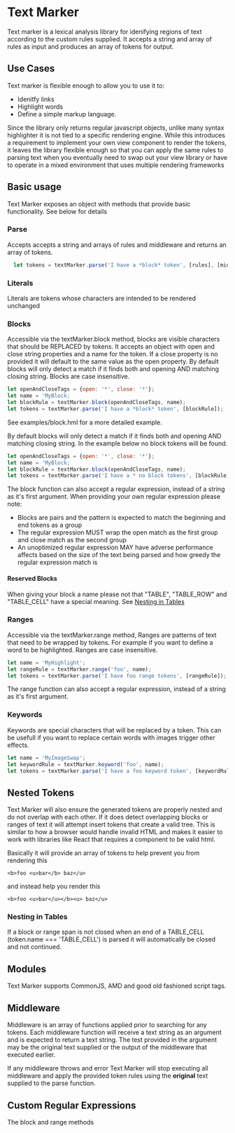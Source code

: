 # Text Marker
Text marker is a lexical analysis library for idenifying regions of text according to the custom rules supplied.  It accepts a string and array of rules as input and produces an array of tokens for output.

## Use Cases
Text marker is flexible enough to allow you to use it to:
- Idenitfy links
- Highlight words
- Define a simple markup language. 

Since the library only returns regular javascript objects, unlike many syntax highlighter it is not tied to a specific rendering engine. While this introduces a requirement to implement your own view component to render the tokens, it leaves the library flexible enough so that you can apply the same rules to parsing text when you eventually need to swap out your view library or have to operate in a mixed environment that uses multiple rendering frameworks

## Basic usage
Text Marker exposes an object with methods that provide basic functionality. See below for details

### Parse
Accepts accepts a string and arrays of rules and middleware and returns an array of tokens.
````javascript
  let tokens = textMarker.parse('I have a *block* token', [rules], [middleware]);
````

### Literals
Literals are tokens whose characters are intended to be rendered unchanged 

### Blocks
Accessible via the textMarker.block method, blocks are visible characters that should be REPLACED by tokens. It accepts an object with open and close string properties and a name for the token. If a close property is no provided it will default to the same value as the open property. By default blocks will only detect a match if it finds both and opening AND matching closing string. Blocks are case insensitive.

````javascript
let openAndCloseTags = {open: '*', close: '*'};
let name = 'MyBlock;
let blockRule = textMarker.block(openAndCloseTags, name);
let tokens = textMarker.parse('I have a *block* token', [blockRule]);
````
See examples/block.hml for a more detailed example.

By default blocks will only detect a match if it finds both and opening AND matching closing string. In the example below no block tokens will be found.

````javascript
let openAndCloseTags = {open: '*', close: '*'};
let name = 'MyBlock;
let blockRule = textMarker.block(openAndCloseTags, name);
let tokens = textMarker.parse('I have a * no block tokens', [blockRule]);
````
The block function can also accept a regular expression, instead of a string as it's first argument. When providing your own regular expression please note:
- Blocks are pairs and the pattern is expected to match the beginning and end tokens as a group
- The regular expression MUST wrap the open match as the first group and close match as the second group
- An unoptimized regular expression MAY have adverse performance affects based on the size of the text being parsed and how greedy the regular expression match is


#### Reserved Blocks
When giving your block a name please not that "TABLE", "TABLE_ROW" and "TABLE_CELL" have a special meaning. See [Nesting in Tables](#nesting-in-tables)

### Ranges
Accessible via the textMarker.range method, Ranges are patterns of text that need to be wrapped by tokens. For example if you want to define a word to be highlighted. Ranges are case insensitive.

````javascript
let name = 'MyHighlight';
let rangeRule = textMarker.range('foo', name);
let tokens = textMarker.parse('I have foo range tokens', [rangeRule]);
````

The range function can also accept a regular expression, instead of a string as it's first argument.

### Keywords
Keywords are special characters that will be replaced by a token. This can be usefull if you want to replace certain words with images trigger other effects.

````javascript
let name = 'MyImageSwap';
let keywordRule = textMarker.keyword('foo', name);
let tokens = textMarker.parse('I have a foo keyword token', [keywordRule]);
````


## Nested Tokens
Text Marker will also ensure the generated tokens are properly nested and do not overlap with each other. If it does detect overlapping blocks or ranges of text it will attempt insert tokens that create a valid tree. This is similar to how a browser would handle invalid HTML and makes it easier to work with libraries like React that requires a component to be valid html.

Basically it will provide an array of tokens to help prevent you from rendering this
````
<b>foo <u>bar</b> baz</u>
````
and instead help you render this
````
<b>foo <u>bar</u></b><u> baz</u>
````

### Nesting in Tables
If a block or range span is not closed when an end of a TABLE_CELL (token.name === 'TABLE_CELL') is parsed it will automatically be closed and not continued.

## Modules
Text Marker supports CommonJS, AMD and good old fashioned script tags. 

## Middleware
Middleware is an array of functions applied prior to searching for any tokens. Each middleware function will receive a text string as an argument and is expected to return a text string. The test provided in the argument may be the original text supplied or the output of the middleware that executed earlier.

If any middleware throws and error Text Marker will stop executing all middleware and apply the provided token rules using the **original** text supplied to the parse function.

## Custom Regular Expressions
The block and range methods
